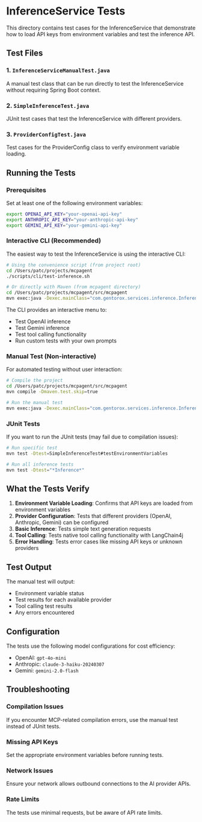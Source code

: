 # InferenceService Tests

This directory contains test cases for the InferenceService that demonstrate how to load API keys from environment variables and test the inference API.

## Test Files

### 1. `InferenceServiceManualTest.java`
A manual test class that can be run directly to test the InferenceService without requiring Spring Boot context.

### 2. `SimpleInferenceTest.java`
JUnit test cases that test the InferenceService with different providers.

### 3. `ProviderConfigTest.java`
Test cases for the ProviderConfig class to verify environment variable loading.

## Running the Tests

### Prerequisites

Set at least one of the following environment variables:

```bash
export OPENAI_API_KEY="your-openai-api-key"
export ANTHROPIC_API_KEY="your-anthropic-api-key"
export GEMINI_API_KEY="your-gemini-api-key"
```

### Interactive CLI (Recommended)

The easiest way to test the InferenceService is using the interactive CLI:

```bash
# Using the convenience script (from project root)
cd /Users/patc/projects/mcpagent
./scripts/cli/test-inference.sh

# Or directly with Maven (from mcpagent directory)
cd /Users/patc/projects/mcpagent/src/mcpagent
mvn exec:java -Dexec.mainClass="com.gentorox.services.inference.InferenceServiceCLI" -Dexec.classpathScope=test
```

The CLI provides an interactive menu to:
- Test OpenAI inference
- Test Gemini inference  
- Test tool calling functionality
- Run custom tests with your own prompts

### Manual Test (Non-interactive)

For automated testing without user interaction:

```bash
# Compile the project
cd /Users/patc/projects/mcpagent/src/mcpagent
mvn compile -Dmaven.test.skip=true

# Run the manual test
mvn exec:java -Dexec.mainClass="com.gentorox.services.inference.InferenceServiceManualTest" -Dexec.classpathScope=test
```

### JUnit Tests

If you want to run the JUnit tests (may fail due to compilation issues):

```bash
# Run specific test
mvn test -Dtest=SimpleInferenceTest#testEnvironmentVariables

# Run all inference tests
mvn test -Dtest="*Inference*"
```

## What the Tests Verify

1. **Environment Variable Loading**: Confirms that API keys are loaded from environment variables
2. **Provider Configuration**: Tests that different providers (OpenAI, Anthropic, Gemini) can be configured
3. **Basic Inference**: Tests simple text generation requests
4. **Tool Calling**: Tests native tool calling functionality with LangChain4j
5. **Error Handling**: Tests error cases like missing API keys or unknown providers

## Test Output

The manual test will output:
- Environment variable status
- Test results for each available provider
- Tool calling test results
- Any errors encountered

## Configuration

The tests use the following model configurations for cost efficiency:
- OpenAI: `gpt-4o-mini`
- Anthropic: `claude-3-haiku-20240307`
- Gemini: `gemini-2.0-flash`

## Troubleshooting

### Compilation Issues
If you encounter MCP-related compilation errors, use the manual test instead of JUnit tests.

### Missing API Keys
Set the appropriate environment variables before running tests.

### Network Issues
Ensure your network allows outbound connections to the AI provider APIs.

### Rate Limits
The tests use minimal requests, but be aware of API rate limits.
